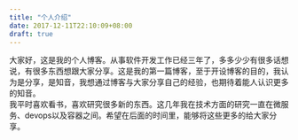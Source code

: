 ```yaml
---
title: "个人介绍"
date: 2017-12-11T22:10:09+08:00
draft: true
---
```

大家好，这是我的个人博客。从事软件开发工作已经三年了，多多少少有很多话想说，有很多东西想跟大家分享。这是我的第一篇博客，至于开设博客的目的，我认为是分享，是知音，我想通过博客与大家分享自己的经验，也期待着能人认识更多的知音。  
我平时喜欢看书，喜欢研究很多新的东西。这几年我在技术方面的研究一直在微服务、devops以及容器之间。希望在后面的时间里，能够将这些更多的给大家分享。


